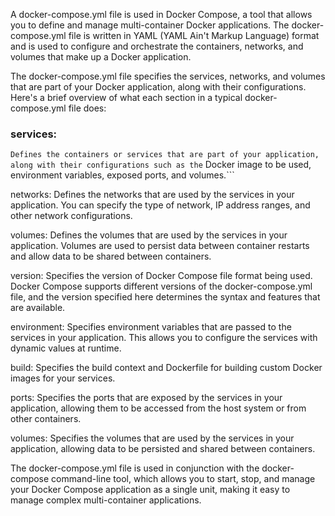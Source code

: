 A docker-compose.yml file is used in Docker Compose, a tool that allows you to define and manage multi-container Docker applications. The docker-compose.yml file is written in YAML (YAML Ain't Markup Language) format and is used to configure and orchestrate the containers, networks, and volumes that make up a Docker application.

The docker-compose.yml file specifies the services, networks, and volumes that are part of your Docker application, along with their configurations. Here's a brief overview of what each section in a typical docker-compose.yml file does:

### services: 
``` Defines the containers or services that are part of your application, along with their configurations such as the ```
Docker image to be used, environment variables, exposed ports, and volumes.```

networks: 
Defines the networks that are used by the services in your application. You can specify the type of network, IP address ranges, and other network configurations.

volumes: 
Defines the volumes that are used by the services in your application. Volumes are used to persist data between container restarts and allow data to be shared between containers.

version: 
Specifies the version of Docker Compose file format being used. Docker Compose supports different versions of the docker-compose.yml file, and the version specified here determines the syntax and features that are available.

environment: 
Specifies environment variables that are passed to the services in your application. This allows you to configure the services with dynamic values at runtime.

build: 
Specifies the build context and Dockerfile for building custom Docker images for your services.

ports: 
Specifies the ports that are exposed by the services in your application, allowing them to be accessed from the host system or from other containers.

volumes: 
Specifies the volumes that are used by the services in your application, allowing data to be persisted and shared between containers.

The docker-compose.yml file is used in conjunction with the docker-compose command-line tool, which allows you to start, stop, and manage your Docker Compose application as a single unit, making it easy to manage complex multi-container applications.

